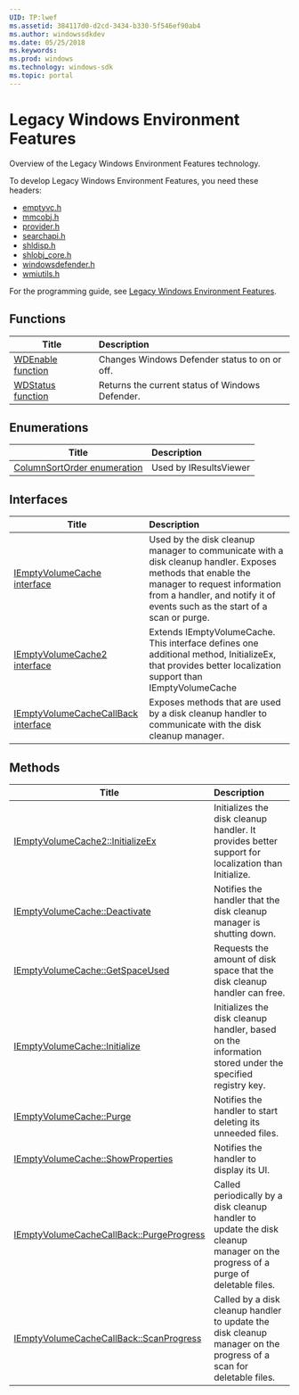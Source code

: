 ```yaml
---
UID: TP:lwef
ms.assetid: 384117d0-d2cd-3434-b330-5f546ef90ab4
ms.author: windowssdkdev
ms.date: 05/25/2018
ms.keywords: 
ms.prod: windows
ms.technology: windows-sdk
ms.topic: portal
---
```


# Legacy Windows Environment Features



Overview of the Legacy Windows Environment Features technology.

To develop Legacy Windows Environment Features, you need these headers:

 * [emptyvc.h](..\emptyvc\index.md)
 * [mmcobj.h](..\mmcobj\index.md)
 * [provider.h](..\provider\index.md)
 * [searchapi.h](..\searchapi\index.md)
 * [shldisp.h](..\shldisp\index.md)
 * [shlobj_core.h](..\shlobj_core\index.md)
 * [windowsdefender.h](..\windowsdefender\index.md)
 * [wmiutils.h](..\wmiutils\index.md)

For the programming guide, see [Legacy Windows Environment Features](/windows/desktop/lwef).

## Functions

| Title   | Description   |
| ---- |:---- |
| [WDEnable function](..\windowsdefender\nf-windowsdefender-wdenable.md) | Changes Windows Defender status to on or off. |
| [WDStatus function](..\windowsdefender\nf-windowsdefender-wdstatus.md) | Returns the current status of Windows Defender. |

## Enumerations

| Title   | Description   |
| ---- |:---- |
| [ColumnSortOrder enumeration](..\mmcobj\ne-mmcobj-columnsortorder.md) | Used by IResultsViewer |

## Interfaces

| Title   | Description   |
| ---- |:---- |
| [IEmptyVolumeCache interface](..\emptyvc\nn-emptyvc-iemptyvolumecache.md) | Used by the disk cleanup manager to communicate with a disk cleanup handler. Exposes methods that enable the manager to request information from a handler, and notify it of events such as the start of a scan or purge. |
| [IEmptyVolumeCache2 interface](..\emptyvc\nn-emptyvc-iemptyvolumecache2.md) | Extends IEmptyVolumeCache. This interface defines one additional method, InitializeEx, that provides better localization support than IEmptyVolumeCache |
| [IEmptyVolumeCacheCallBack interface](..\emptyvc\nn-emptyvc-iemptyvolumecachecallback.md) | Exposes methods that are used by a disk cleanup handler to communicate with the disk cleanup manager. |

## Methods

| Title   | Description   |
| ---- |:---- |
| [IEmptyVolumeCache2::InitializeEx](..\emptyvc\nf-emptyvc-iemptyvolumecache2-initializeex.md) | Initializes the disk cleanup handler. It provides better support for localization than Initialize. |
| [IEmptyVolumeCache::Deactivate](..\emptyvc\nf-emptyvc-iemptyvolumecache-deactivate.md) | Notifies the handler that the disk cleanup manager is shutting down. |
| [IEmptyVolumeCache::GetSpaceUsed](..\emptyvc\nf-emptyvc-iemptyvolumecache-getspaceused.md) | Requests the amount of disk space that the disk cleanup handler can free. |
| [IEmptyVolumeCache::Initialize](..\emptyvc\nf-emptyvc-iemptyvolumecache-initialize.md) | Initializes the disk cleanup handler, based on the information stored under the specified registry key. |
| [IEmptyVolumeCache::Purge](..\emptyvc\nf-emptyvc-iemptyvolumecache-purge.md) | Notifies the handler to start deleting its unneeded files. |
| [IEmptyVolumeCache::ShowProperties](..\emptyvc\nf-emptyvc-iemptyvolumecache-showproperties.md) | Notifies the handler to display its UI. |
| [IEmptyVolumeCacheCallBack::PurgeProgress](..\emptyvc\nf-emptyvc-iemptyvolumecachecallback-purgeprogress.md) | Called periodically by a disk cleanup handler to update the disk cleanup manager on the progress of a purge of deletable files. |
| [IEmptyVolumeCacheCallBack::ScanProgress](..\emptyvc\nf-emptyvc-iemptyvolumecachecallback-scanprogress.md) | Called by a disk cleanup handler to update the disk cleanup manager on the progress of a scan for deletable files. |
